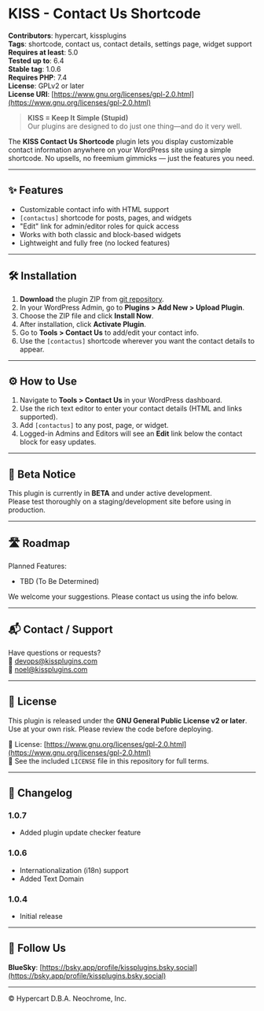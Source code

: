 # KISS - Contact Us Shortcode

**Contributors**: hypercart, kissplugins  
**Tags**: shortcode, contact us, contact details, settings page, widget support  
**Requires at least**: 5.0  
**Tested up to**: 6.4  
**Stable tag**: 1.0.6  
**Requires PHP**: 7.4  
**License**: GPLv2 or later  
**License URI**: [https://www.gnu.org/licenses/gpl-2.0.html](https://www.gnu.org/licenses/gpl-2.0.html)

> **KISS = Keep It Simple (Stupid)**  
> Our plugins are designed to do just one thing—and do it very well.

The **KISS Contact Us Shortcode** plugin lets you display customizable contact information anywhere on your WordPress site using a simple shortcode. No upsells, no freemium gimmicks — just the features you need.

---

## ✨ Features

- Customizable contact info with HTML support
- `[contactus]` shortcode for posts, pages, and widgets
- "Edit" link for admin/editor roles for quick access
- Works with both classic and block-based widgets
- Lightweight and fully free (no locked features)

---

## 🛠️ Installation

1. **Download** the plugin ZIP from [git repository](https://github.com/kissplugins/KISS-contactus-shortcode).
2. In your WordPress Admin, go to **Plugins > Add New > Upload Plugin**.
3. Choose the ZIP file and click **Install Now**.
4. After installation, click **Activate Plugin**.
3. Go to **Tools > Contact Us** to add/edit your contact info.
4. Use the `[contactus]` shortcode wherever you want the contact details to appear.

---

## ⚙️ How to Use

1. Navigate to **Tools > Contact Us** in your WordPress dashboard.
2. Use the rich text editor to enter your contact details (HTML and links supported).
3. Add `[contactus]` to any post, page, or widget.
4. Logged-in Admins and Editors will see an **Edit** link below the contact block for easy updates.

---

## 🧪 Beta Notice

This plugin is currently in **BETA** and under active development.  
Please test thoroughly on a staging/development site before using in production.

---

## 🛣️ Roadmap

Planned Features:
- TBD (To Be Determined)

We welcome your suggestions. Please contact us using the info below.

---

## 📬 Contact / Support

Have questions or requests?  
📧 devops@kissplugins.com  
📧 noel@kissplugins.com

---

## 🧾 License

This plugin is released under the **GNU General Public License v2 or later**.  
Use at your own risk. Please review the code before deploying.

🔗 License: [https://www.gnu.org/licenses/gpl-2.0.html](https://www.gnu.org/licenses/gpl-2.0.html)  
📄 See the included `LICENSE` file in this repository for full terms.

---

## 📝 Changelog

### 1.0.7
- Added plugin update checker feature

### 1.0.6
- Internationalization (i18n) support
- Added Text Domain

### 1.0.4
- Initial release

---

## 🔗 Follow Us

**BlueSky**: [https://bsky.app/profile/kissplugins.bsky.social](https://bsky.app/profile/kissplugins.bsky.social)

---

© Hypercart D.B.A. Neochrome, Inc.
